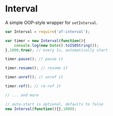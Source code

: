 # Interval

A simple OOP-style wrapper for `setInterval`.

```javascript
var Interval = require('af-interval');

var timer = new Interval(function(){
    console.log(new Date().toISOString());
},1000,true); // every 1s, automatically start

timer.pause(); // pause it

timer.resume(); // resume it

timer.unref(); // unref it

timer.ref(); // re-ref it

// ... and more

// auto-start is optional, defaults to false
new Interval(function(){},1000);
```
